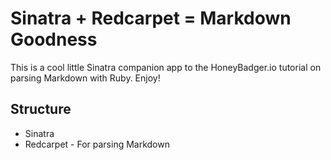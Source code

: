 # Sinatra + Redcarpet = Markdown Goodness

This is a cool little Sinatra companion app to the HoneyBadger.io tutorial on parsing Markdown with Ruby. Enjoy!

## Structure
- Sinatra
- Redcarpet - For parsing Markdown